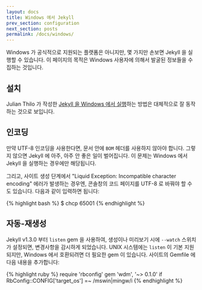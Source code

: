 ```yaml
---
layout: docs
title: Windows 에서 Jekyll
prev_section: configuration
next_section: posts
permalink: /docs/windows/
---
```


Windows 가 공식적으로 지원되는 플랫폼은 아니지만, 몇 가지만 손보면 Jekyll 을 실행할 수 있습니다. 이 페이지의 목적은 Windows 사용자에 의해서 발굴된 정보들을 수집하는 것입니다.

## 설치

Julian Thilo 가 작성한 [Jekyll 을 Windows 에서 실행][windows-installation]하는 방법은 대체적으로 잘 동작하는 것으로 보입니다.

## 인코딩

만약 UTF-8 인코딩을 사용한다면, 문서 안에 `BOM` 헤더를 사용하지 않아야 합니다. 그렇지 않으면 Jekyll 에 아주, 아주 안 좋은 일이 벌어집니다. 이 문제는 Windows 에서 Jekyll 을 실행하는 경우에만 해당됩니다.

그리고, 사이트 생성 단계에서 "Liquid Exception: Incompatible character encoding" 에러가 발생하는 경우엔, 콘솔창의 코드 페이지를 UTF-8 로 바꿔야 할 수도 있습니다. 다음과 같이 입력하면 됩니다:

{% highlight bash %}
$ chcp 65001
{% endhighlight %}

[windows-installation]: http://jekyll-windows.juthilo.com/

## 자동-재생성

Jekyll v1.3.0 부터 `listen` gem 을 사용하여, 생성이나 미리보기 시에 `--watch` 스위치가 설정되면, 변경사항을 감시하게 되었습니다. UNIX 시스템에는 `listen` 이 기본 지원되지만, Windows 에서 호환되려면 더 필요한 gem 이 있습니다. 사이트의 Gemfile 에 다음 내용을 추가합니다:

{% highlight ruby %}
require 'rbconfig'
gem 'wdm', '~> 0.1.0' if RbConfig::CONFIG['target_os'] =~ /mswin|mingw/i
{% endhighlight %}
